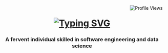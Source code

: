 <img align="right" src="https://komarev.com/ghpvc/?username=Saran-403&color=brightgreen" alt="Profile Views" />

<h1 align="center">
<a href="https://git.io/typing-svg"><img src="https://readme-typing-svg.herokuapp.com?font=Righteouscenter=true&vCenter=true&width=500&height=70&pause=1000&color=ACDF6F&random=false&width=435&lines=HELLO+EVERYONE+%F0%9F%91%8B;I'M+SRISARANGAN!" alt="Typing SVG" /></a>
</h1>

<h3 align="center"> A fervent individual skilled in software engineering and data science</h3>

<br/>
